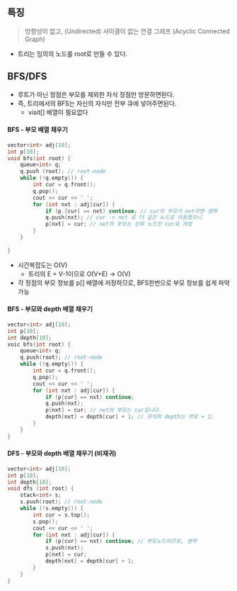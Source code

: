 ## 특징
> 방향성이 없고, (Undirected)
> 사이클이 없는 연결 그래프 (Acyclic Connected Graph)
- 트리는 임의의 노드를 root로 만들 수 있다.
## BFS/DFS
- 루트가 아닌 정점은 부모를 제외한 자식 정점만 방문하면된다.
- 즉, 트리에서의 BFS는 자신의 자식만 전부 큐에 넣어주면된다.
	- visit[] 배열이 필요없다
#### BFS - 부모 배열 채우기
```cpp
vector<int> adj[10];
int p[10];
void bfs(int root) {
	queue<int> q;
	q.push (root); // root-node
	while (!q.empty()) {
		int cur = q.front();
		q.pop();
		cout << cur << ' ';
		for (int nxt : adj[cur]) {
			if (p.[cur] == nxt) continue; // cur의 부모가 nxt라면 생략
			q.push(nxt); // cur -> nxt 로 더 깊은 노드로 이동했으니
			p[nxt] = cur; // nxt의 부모는 상위 노드인 cur로 저장
		}
	}
	
}
```
- 시간복잡도는 O(V)
	- 트리의 E = V-1이므로 O(V+E) -> O(V)
- 각 정점의 부모 정보를 p[] 배열에 저장하므로, BFS한번으로 부모 정보를 쉽게 파악 가능

#### BFS - 부모와 depth 배열 채우기
```cpp
vector<int> adj[10];
int p[10];
int depth[10];
voic bfs(int root) {
	queue<int> q;
	q.push(root); // root-node
	while (!q.empty()) {
		int cur = q.front();
		q.pop();
		cout << cur << ' ';
		for (int nxt : adj[cur]) {
			if (p[cur] == nxt) continue;
			q.push(nxt);
			p[nxt] = cur; // nxt의 부모는 cur입니다.
			depth[nxt] = depth[cur] + 1; // 자식의 depth는 부모 + 1;
		}
	}
}
```

#### DFS - 부모와 depth 배열 채우기 (비재귀)
```cpp
vector<int> adj[10];
int p[10];
int depth[10];
void dfs (int root) {
	stack<int> s;
	s.push(root); // root-node
	while (!s.empty()) {
		int cur = s.top();
		s.pop(); 
		cout << cur << ' ';
		for (int nxt : adj[cur]) {
			if (p[cur] == nxt) continue; // 부모노드이므로, 생략
			s.push(nxt);
			p[nxt] = cur;
			depth[nxt] = depth[cur] + 1;
		}
	}
}
```

